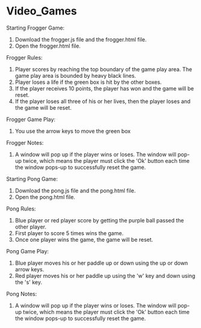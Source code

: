 # Video_Games

Starting Frogger Game:
 1) Download the frogger.js file and the frogger.html file.
 2) Open the frogger.html file. 

Frogger Rules:
 1) Player scores by reaching the top boundary of the game play area. The game play area is bounded by heavy black lines. 
 2) Player loses a life if the green box is hit by the other boxes.
 3) If the player receives 10 points, the player has won and the game will be reset.
 4) If the player loses all three of his or her lives, then the player loses and the game will be reset. 
 
 Frogger Game Play:
  1) You use the arrow keys to move the green box

Frogger Notes:
 1) A window will pop up if the player wins or loses. The window will pop-up twice, which means the player must click the 'Ok'
button each time the window pops-up to successfully reset the game.


Starting Pong Game:
 1) Download the pong.js file and the pong.html file.
 2) Open the pong.html file. 

Pong Rules:
  1) Blue player or red player score by getting the purple ball passed the other player. 
  2) First player to score 5 times wins the game.
  3) Once one player wins the game, the game will be reset.
  
Pong Game Play:
  1) Blue player moves his or her paddle up or down using the up or down arrow keys.
  2) Red player moves his or her paddle up using the 'w' key and down using the 's' key.

Pong Notes:
 1) A window will pop up if the player wins or loses. The window will pop-up twice, which means the player must click the 'Ok'
button each time the window pops-up to successfully reset the game.
